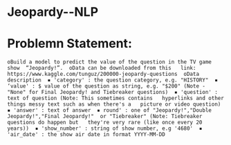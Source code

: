 # Jeopardy--NLP

# Problemn Statement:

`oBuild a model to predict the value of the question in the TV game show  “Jeopardy!”. 
oData can be downloaded from this  
link: https://www.kaggle.com/tunguz/200000-jeopardy-questions 
oData description 
▪ 'category' : the question category, e.g. "HISTORY" 
▪ ‘value' : $ value of the question as string, e.g. "$200" (Note - 
"None" for Final Jeopardy! and Tiebreaker questions) 
▪ 'question' : text of question (Note: This sometimes contains  
hyperlinks and other things messy text such as when there's a  
picture or video question) 
▪ 'answer' : text of answer 
▪ round' : one of "Jeopardy!","Double Jeopardy!","Final Jeopardy!"  or "Tiebreaker" (Note: Tiebreaker questions do happen but  
they're very rare (like once every 20 years)) 
▪ 'show_number' : string of show number, e.g '4680' 
▪ 'air_date' : the show air date in format YYYY-MM-DD 
`
